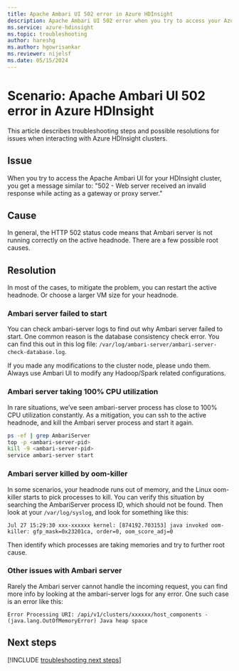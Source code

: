 ```yaml
---
title: Apache Ambari UI 502 error in Azure HDInsight
description: Apache Ambari UI 502 error when you try to access your Azure HDInsight cluster
ms.service: azure-hdinsight
ms.topic: troubleshooting
author: hareshg
ms.author: hgowrisankar
ms.reviewer: nijelsf 
ms.date: 05/15/2024
---
```


# Scenario: Apache Ambari UI 502 error in Azure HDInsight

This article describes troubleshooting steps and possible resolutions for issues when interacting with Azure HDInsight clusters.

## Issue

When you try to access the Apache Ambari UI for your HDInsight cluster, you get a message similar to: "502 - Web server received an invalid response while acting as a gateway or proxy server."

## Cause

In general, the HTTP 502 status code means that Ambari server is not running correctly on the active headnode. There are a few possible root causes.

## Resolution

In most of the cases, to mitigate the problem, you can restart the active headnode. Or choose a larger VM size for your headnode.

### Ambari server failed to start

You can check ambari-server logs to find out why Ambari server failed to start. One common reason is the database consistency check error. You can find this out in this log file: `/var/log/ambari-server/ambari-server-check-database.log`.

If you made any modifications to the cluster node, please undo them. Always use Ambari UI to modify any Hadoop/Spark related configurations.

### Ambari server taking 100% CPU utilization

In rare situations, we’ve seen ambari-server process has close to 100% CPU utilization constantly. As a mitigation, you can ssh to the active headnode, and kill the Ambari server process and start it again.

```bash
ps -ef | grep AmbariServer
top -p <ambari-server-pid>
kill -9 <ambari-server-pid>
service ambari-server start
```

### Ambari server killed by oom-killer

In some scenarios, your headnode runs out of memory, and the Linux oom-killer starts to pick processes to kill. You can verify this situation by searching the AmbariServer process ID, which should not be found. Then look at your `/var/log/syslog`, and look for something like this:

```
Jul 27 15:29:30 xxx-xxxxxx kernel: [874192.703153] java invoked oom-killer: gfp_mask=0x23201ca, order=0, oom_score_adj=0
```

Then identify which processes are taking memories and try to further root cause.

### Other issues with Ambari server

Rarely the Ambari server cannot handle the incoming request, you can find more info by looking at the ambari-server logs for any error. One such case is an error like this:

```
Error Processing URI: /api/v1/clusters/xxxxxx/host_components - (java.lang.OutOfMemoryError) Java heap space
```

## Next steps

[!INCLUDE [troubleshooting next steps](../includes/hdinsight-troubleshooting-next-steps.md)]
